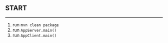 ## START
___
1. run ```mvn clean package```
2. run ```AppServer.main()```
3. run ```AppClient.main()```